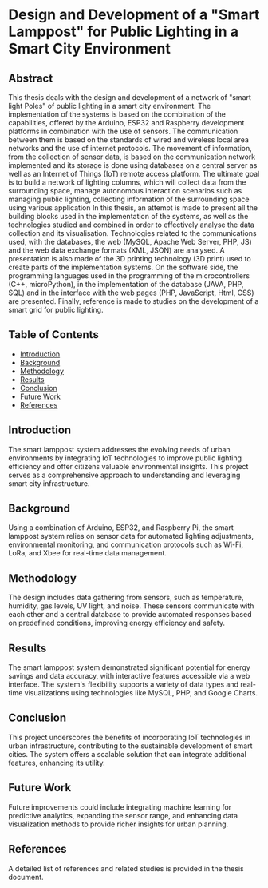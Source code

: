 # Design and Development of a "Smart Lamppost" for Public Lighting in a Smart City Environment

## Abstract
This thesis deals with the design and development of a network of "smart light Poles" of public lighting in a smart city environment. The implementation of the systems is based on the combination of the capabilities, offered by the Arduino, ESP32 and Raspberry development platforms in combination with the use of sensors. The communication between them is based on the standards of wired and wireless local area networks and the use of internet protocols. The movement of information, from the collection of sensor data, is based on the communication network implemented and its storage is done using databases on a central server as well as an Internet of Things (IoT) remote access platform. The ultimate goal is to build a network of lighting columns, which will collect data from the surrounding space, manage autonomous interaction scenarios such as managing public lighting, collecting information of the surrounding space using various application In this thesis, an attempt is made to present all the building blocks used in the implementation of the systems, as well as the technologies studied and combined in order to effectively analyse the data collection and its visualisation. Technologies related to the communications used, with the databases, the web (MySQL, Apache Web Server, PHP, JS) and the web data exchange formats (XML, JSON) are analysed. A presentation is also made of the 3D printing technology (3D print) used to create parts of the implementation systems. On the software side, the programming languages used in the programming of the microcontrollers (C++, microPython), in the implementation of the database (JAVA, PHP, SQL) and in the interface with the web pages (PHP, JavaScript, Html, CSS) are presented. Finally, reference is made to studies on the development of a smart grid for public lighting.


## Table of Contents
- [Introduction](#introduction)
- [Background](#background)
- [Methodology](#methodology)
- [Results](#results)
- [Conclusion](#conclusion)
- [Future Work](#future-work)
- [References](#references)

## Introduction
The smart lamppost system addresses the evolving needs of urban environments by integrating IoT technologies to improve public lighting efficiency and offer citizens valuable environmental insights. This project serves as a comprehensive approach to understanding and leveraging smart city infrastructure.

## Background
Using a combination of Arduino, ESP32, and Raspberry Pi, the smart lamppost system relies on sensor data for automated lighting adjustments, environmental monitoring, and communication protocols such as Wi-Fi, LoRa, and Xbee for real-time data management.

## Methodology
The design includes data gathering from sensors, such as temperature, humidity, gas levels, UV light, and noise. These sensors communicate with each other and a central database to provide automated responses based on predefined conditions, improving energy efficiency and safety.

## Results
The smart lamppost system demonstrated significant potential for energy savings and data accuracy, with interactive features accessible via a web interface. The system's flexibility supports a variety of data types and real-time visualizations using technologies like MySQL, PHP, and Google Charts.

## Conclusion
This project underscores the benefits of incorporating IoT technologies in urban infrastructure, contributing to the sustainable development of smart cities. The system offers a scalable solution that can integrate additional features, enhancing its utility.

## Future Work
Future improvements could include integrating machine learning for predictive analytics, expanding the sensor range, and enhancing data visualization methods to provide richer insights for urban planning.

## References
A detailed list of references and related studies is provided in the thesis document.
